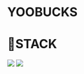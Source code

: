 # YOOBUCKS


# 🌠STACK
<img src="https://img.shields.io/badge/JAVA-E34F26?style=flat-square&logo=JAVA&logoColor=white"/>
<img src="https://img.shields.io/badge/oracle-F80000?style=flat-square&logo=oracle&logoColor=white"/>

